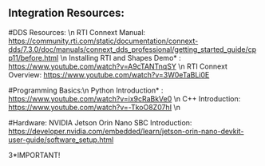## Integration Resources:

#DDS Resources:  \n
RTI Connext Manual: https://community.rti.com/static/documentation/connext-dds/7.3.0/doc/manuals/connext_dds_professional/getting_started_guide/cpp11/before.html     \n
Installing RTI and Shapes Demo* : https://www.youtube.com/watch?v=A9cTANTnqSY  \n
RTI Connext Overview: https://www.youtube.com/watch?v=3W0eTaBLi0E

#Programming Basics:\n
Python Introduction* : https://www.youtube.com/watch?v=ix9cRaBkVe0 \n
C++ Introduction: https://www.youtube.com/watch?v=-TkoO8Z07hI    \n

#Hardware:
NVIDIA Jetson Orin Nano SBC Introduction: https://developer.nvidia.com/embedded/learn/jetson-orin-nano-devkit-user-guide/software_setup.html




3*IMPORTANT!
